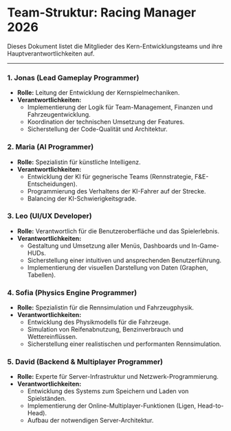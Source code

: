 # Team-Struktur: Racing Manager 2026

Dieses Dokument listet die Mitglieder des Kern-Entwicklungsteams und ihre Hauptverantwortlichkeiten auf.

---

### 1. Jonas (Lead Gameplay Programmer)
- **Rolle:** Leitung der Entwicklung der Kernspielmechaniken.
- **Verantwortlichkeiten:**
  - Implementierung der Logik für Team-Management, Finanzen und Fahrzeugentwicklung.
  - Koordination der technischen Umsetzung der Features.
  - Sicherstellung der Code-Qualität und Architektur.

### 2. Maria (AI Programmer)
- **Rolle:** Spezialistin für künstliche Intelligenz.
- **Verantwortlichkeiten:**
  - Entwicklung der KI für gegnerische Teams (Rennstrategie, F&E-Entscheidungen).
  - Programmierung des Verhaltens der KI-Fahrer auf der Strecke.
  - Balancing der KI-Schwierigkeitsgrade.

### 3. Leo (UI/UX Developer)
- **Rolle:** Verantwortlich für die Benutzeroberfläche und das Spielerlebnis.
- **Verantwortlichkeiten:**
  - Gestaltung und Umsetzung aller Menüs, Dashboards und In-Game-HUDs.
  - Sicherstellung einer intuitiven und ansprechenden Benutzerführung.
  - Implementierung der visuellen Darstellung von Daten (Graphen, Tabellen).

### 4. Sofia (Physics Engine Programmer)
- **Rolle:** Spezialistin für die Rennsimulation und Fahrzeugphysik.
- **Verantwortlichkeiten:**
  - Entwicklung des Physikmodells für die Fahrzeuge.
  - Simulation von Reifenabnutzung, Benzinverbrauch und Wettereinflüssen.
  - Sicherstellung einer realistischen und performanten Rennsimulation.

### 5. David (Backend & Multiplayer Programmer)
- **Rolle:** Experte für Server-Infrastruktur und Netzwerk-Programmierung.
- **Verantwortlichkeiten:**
  - Entwicklung des Systems zum Speichern und Laden von Spielständen.
  - Implementierung der Online-Multiplayer-Funktionen (Ligen, Head-to-Head).
  - Aufbau der notwendigen Server-Architektur.
